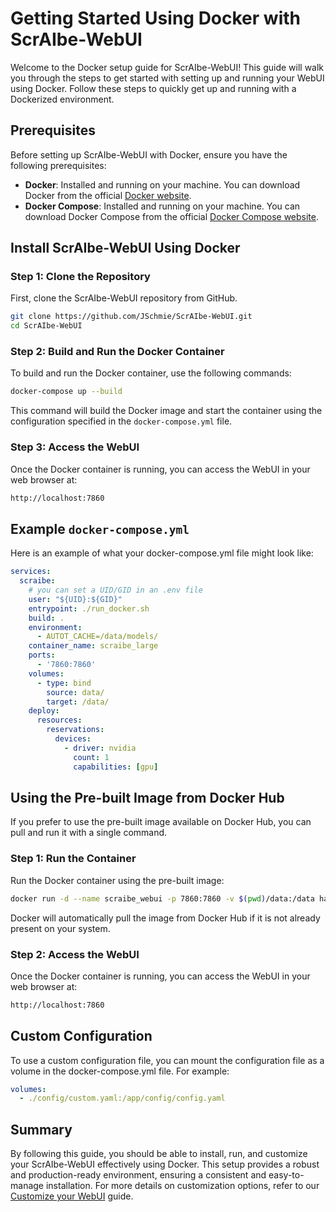 # Getting Started Using Docker with ScrAIbe-WebUI

Welcome to the Docker setup guide for ScrAIbe-WebUI! This guide will walk you through the steps to get started with setting up and running your WebUI using Docker. Follow these steps to quickly get up and running with a Dockerized environment.

## Prerequisites

Before setting up ScrAIbe-WebUI with Docker, ensure you have the following prerequisites:

- **Docker**: Installed and running on your machine. You can download Docker from the official [Docker website](https://www.docker.com/get-started).
- **Docker Compose**: Installed and running on your machine. You can download Docker Compose from the official [Docker Compose website](https://docs.docker.com/compose/install/).

## Install ScrAIbe-WebUI Using Docker

### Step 1: Clone the Repository

First, clone the ScrAIbe-WebUI repository from GitHub.

```bash
git clone https://github.com/JSchmie/ScrAIbe-WebUI.git
cd ScrAIbe-WebUI
```

### Step 2: Build and Run the Docker Container

To build and run the Docker container, use the following commands:

```bash
docker-compose up --build
```

This command will build the Docker image and start the container using the configuration specified in the `docker-compose.yml` file.

### Step 3: Access the WebUI

Once the Docker container is running, you can access the WebUI in your web browser at:

```bash
http://localhost:7860
```

## Example `docker-compose.yml`

Here is an example of what your docker-compose.yml file might look like:

```yaml
services:
  scraibe:
    # you can set a UID/GID in an .env file
    user: "${UID}:${GID}"
    entrypoint: ./run_docker.sh
    build: .
    environment: 
      - AUTOT_CACHE=/data/models/
    container_name: scraibe_large
    ports:
      - '7860:7860'
    volumes: 
      - type: bind
        source: data/
        target: /data/
    deploy:
      resources:
        reservations:
          devices:
            - driver: nvidia
              count: 1
              capabilities: [gpu]
```

## Using the Pre-built Image from Docker Hub

If you prefer to use the pre-built image available on Docker Hub, you can pull and run it with a single command.

### Step 1: Run the Container

Run the Docker container using the pre-built image:

```bash
docker run -d --name scraibe_webui -p 7860:7860 -v $(pwd)/data:/data hadr0n/scraibe
```

Docker will automatically pull the image from Docker Hub if it is not already present on your system.

### Step 2: Access the WebUI

Once the Docker container is running, you can access the WebUI in your web browser at:

```bash
http://localhost:7860
```

## Custom Configuration

To use a custom configuration file, you can mount the configuration file as a volume in the docker-compose.yml file. For example:

```yaml
volumes:
  - ./config/custom.yaml:/app/config/config.yaml
```

## Summary

By following this guide, you should be able to install, run, and customize your ScrAIbe-WebUI effectively using Docker. This setup provides a robust and production-ready environment, ensuring a consistent and easy-to-manage installation. For more details on customization options, refer to our [Customize your WebUI](Customize.md) guide.
